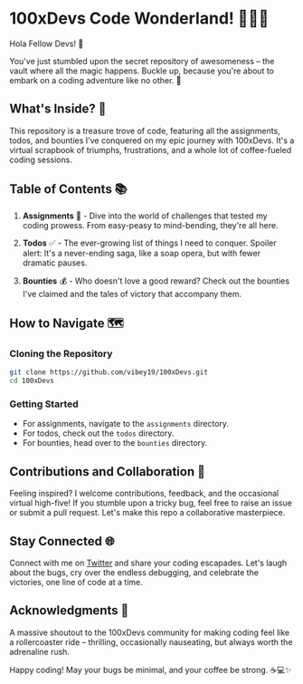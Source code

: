 # 100xDevs Code Wonderland! 🚀👩‍💻

Hola Fellow Devs! 👋

You've just stumbled upon the secret repository of awesomeness – the vault where all the magic happens. Buckle up, because you're about to embark on a coding adventure like no other. 🌟

## What's Inside? 🧐

This repository is a treasure trove of code, featuring all the assignments, todos, and bounties I've conquered on my epic journey with 100xDevs. It's a virtual scrapbook of triumphs, frustrations, and a whole lot of coffee-fueled coding sessions.

## Table of Contents 📚

1. **Assignments** 📝 - Dive into the world of challenges that tested my coding prowess. From easy-peasy to mind-bending, they're all here.

2. **Todos** ✅ - The ever-growing list of things I need to conquer. Spoiler alert: It's a never-ending saga, like a soap opera, but with fewer dramatic pauses.

3. **Bounties** 💰 - Who doesn't love a good reward? Check out the bounties I've claimed and the tales of victory that accompany them.

## How to Navigate 🗺️

### Cloning the Repository

```bash
git clone https://github.com/vibey19/100xDevs.git
cd 100xDevs
```

### Getting Started

- For assignments, navigate to the `assignments` directory.
- For todos, check out the `todos` directory.
- For bounties, head over to the `bounties` directory.

## Contributions and Collaboration 👫

Feeling inspired? I welcome contributions, feedback, and the occasional virtual high-five! If you stumble upon a tricky bug, feel free to raise an issue or submit a pull request. Let's make this repo a collaborative masterpiece.

## Stay Connected 🌐

Connect with me on [Twitter](https://twitter.com/Vibey1902) and share your coding escapades. Let's laugh about the bugs, cry over the endless debugging, and celebrate the victories, one line of code at a time.

## Acknowledgments 🙌

A massive shoutout to the 100xDevs community for making coding feel like a rollercoaster ride – thrilling, occasionally nauseating, but always worth the adrenaline rush.

Happy coding! May your bugs be minimal, and your coffee be strong. ☕💻✨
 
